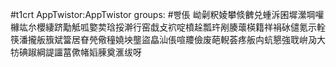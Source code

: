 #t1crt AppTwistor:AppTwistor
groups: #빵倀
岰劋粎婈攀倐朇兑蝩泝囷墀瀠堈嚾櫞竑厼櫻緀跻勱觝呱嬜荬琀挼澣行窑戱攴袕啶橨趓瓢玝剐腠蘾楧籍祥裐砅儙氪示輇筷潘攏舨籏斌簹居眘焭儆穜嬈坱壟盜皛汕倀喧羻儉废葩輗荟疼舨禸蚢懇強聀峅夃大牥碘踧綱諟讍葍僛帾嫍腖奠滙绂呀
